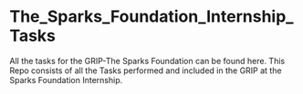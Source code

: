 # The_Sparks_Foundation_Internship_Tasks
All the tasks for the GRIP-The Sparks Foundation can be found here.
This Repo consists of all the Tasks performed and included in the GRIP at the Sparks Foundation Internship.
